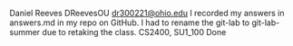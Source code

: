 ﻿Daniel Reeves
DReevesOU
dr300221@ohio.edu
I recorded my answers in answers.md in my repo on GitHub.
I had to rename the git-lab to git-lab-summer due to retaking the class.
CS2400, SU1_100
Done
